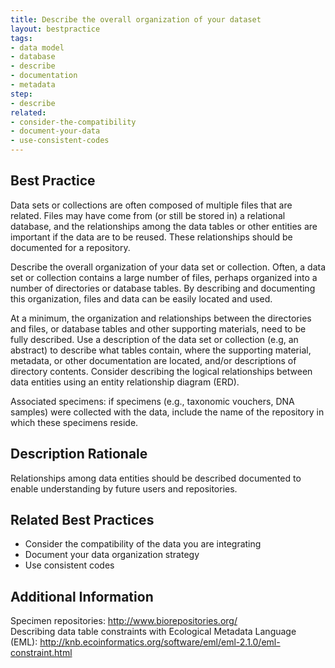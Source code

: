 ```yaml
---
title: Describe the overall organization of your dataset
layout: bestpractice
tags:
- data model
- database
- describe
- documentation
- metadata
step:
- describe
related:
- consider-the-compatibility
- document-your-data
- use-consistent-codes
---
```


## Best Practice
Data sets or collections are often composed of multiple files that are related. Files may have come from (or still be stored in) a relational database, and the relationships among the data tables or other entities are important if the data are to be reused. These relationships should be documented for a repository.

Describe the overall organization of your data set or collection. Often, a data set or collection contains a large number of files, perhaps organized into a number of directories or database tables. By describing and documenting this organization, files and data can be easily located and used.

At a minimum, the organization and relationships between the directories and files, or database tables and other supporting materials, need to be fully described. Use a description of the data set or collection (e.g, an abstract) to describe what tables contain, where the supporting material, metadata, or other documentation are located, and/or descriptions of directory contents. Consider describing the logical relationships between data entities using an entity relationship diagram (ERD).

Associated specimens: if specimens (e.g., taxonomic vouchers, DNA samples) were collected with the data, include the name of the repository in which these specimens reside.

## Description Rationale
Relationships among data entities should be described documented to enable understanding by future users and repositories.

## Related Best Practices
- Consider the compatibility of the data you are integrating
- Document your data organization strategy
- Use consistent codes

## Additional Information
Specimen repositories: http://www.biorepositories.org/  
Describing data table constraints with Ecological Metadata Language (EML): http://knb.ecoinformatics.org/software/eml/eml-2.1.0/eml-constraint.html
